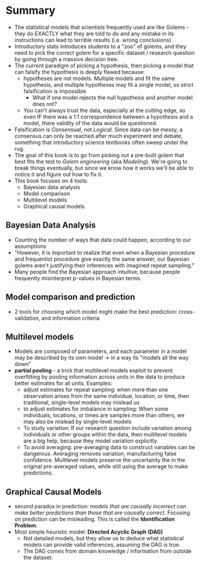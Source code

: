 
# Summary

- The statistical models that scientists frequently used are like Golems - they do EXACTLY what they are told to do and any mistake in its instructions can lead to terrible results (i.e. wrong conclusions)
- Introductory stats introduces students to a "zoo" of golems, and they need to pick the correct golem for a specific dataset / research question by going through a massive decision tree.
- The current paradigm of picking a hypothesis, then picking a model that can falsify the hypothesis is deeply flawed because:
	- hypotheses are not models. Multiple models and fit the same hypothesis, and multiple hypotheses may fit a single model, so strict falsification is impossible
		- What if one model rejects the null hypothesis and another model does not?
	- You can't always trust the data, especially at the cutting edge, so even IF there was a 1:1 correspondence between a hypothesis and a model, there validity of the data would be questioned.
- Falsification is *Consensual*, not *Logical*. Since data can be messy, a consensus can only be reached after much experiment and debate, something that introductory science textbooks often sweep under the rug.
- The goal of this book is to go from picking out a pre-built golem that best fits the test to *Golem engineering* (aka *Modeling*). We're going to break things eventually, but since we know how it works we'll be able to notice it and figure out how to fix it.
- This book focuses on 4 tools:
	- Bayesian data analysis
	- Model comparison
	- Multilevel models
	- Graphical causal models


## Bayesian Data Analysis

- Counting the number of ways that data could happen, according to our assumptions
- "However, it is important to realize that even when a Bayesian procedure and frequentist procedure give exactly the same answer, our Bayesian golems aren't justifying their inferences with imagined repeat sampling."
- Many people find the Bayesian approach intuitive, because people frequently misinterpret p-values in Bayesian terms.

## Model comparison and prediction

- 2 tools for choosing which model might make the best prediction: cross-validation, and information criteria

## Multilevel models

- Models are composed of parameters, and each parameter in a model may be described by its own model -> in a way its "models all the way down"
- **partial pooling** - a trick that multilevel models exploit to prevent overfitting by pooling information across units in the data to produce better estimates for all units. Examples:
	- adjust estimates for repeat sampling: when more than one observation arises from the same individual, location, or time, then traditional, single-level models may mislead us
	- to adjust estimates for imbalance in sampling: When some individuals, locations, or times are samples more than others, we may also be mislead by single-level models
	- To study variation: If our research question include variation among individuals or other groups within the data, then multilevel models are a big help, because they model variation explicitly. 
	- To avoid averaging: pre-averaging data to construct variables can be dangerous. Averaging removes variation, manufacturing false confidence. Multilevel models preserve the uncertainty the in the original pre-averaged values, while still using the average to make predictions.

## Graphical Causal Models

- second paradox in prediction: *models that are causally incorrect can make better predictions than those that are causally correct*. Focusing on prediction can be misleading. This is called the **Identification Problem**. 
- Most simple heuristic model: **Directed Acyclic Graph (DAG)**
	- Not detailed models, but they allow us to deduce what statistical models can provide valid inferences, assuming the DAG is true. 
	- The DAG comes from domain knowledge / information from outside the dataset.